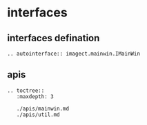 # interfaces

## interfaces defination

```eval_rst
.. autointerface:: imagect.mainwin.IMainWin

```

## apis

```eval_rst
.. toctree::
   :maxdepth: 3

   ./apis/mainwin.md
   ./apis/util.md
```
